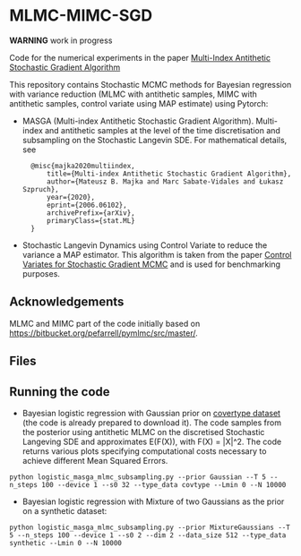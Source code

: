# MLMC-MIMC-SGD

**WARNING** work in progress

Code for the numerical experiments in the paper [Multi-Index Antithetic Stochastic Gradient Algorithm](https://arxiv.org/abs/2006.06102?utm_source=feedburner&utm_medium=feed&utm_campaign=Feed%253A+arxiv%252FQSXk+%2528ExcitingAds%2521+cs+updates+on+arXiv.org%2529)


This repository contains Stochastic MCMC methods for Bayesian regression with variance reduction (MLMC with antithetic samples, MIMC with antithetic samples, control variate using MAP estimate) using Pytorch:
- MASGA (Multi-index Antithetic Stochastic Gradient Algorithm). Multi-index and antithetic samples at the level of the time discretisation and subsampling on the Stochastic Langevin SDE. 
For mathematical details, see

        @misc{majka2020multiindex,
            title={Multi-index Antithetic Stochastic Gradient Algorithm},
            author={Mateusz B. Majka and Marc Sabate-Vidales and Łukasz Szpruch},
            year={2020},
            eprint={2006.06102},
            archivePrefix={arXiv},
            primaryClass={stat.ML}
        }

- Stochastic Langevin Dynamics using Control Variate to reduce the variance a MAP estimator. This algorithm is taken from the paper [Control Variates for Stochastic Gradient MCMC](https://arxiv.org/abs/1706.05439) and is used for benchmarking purposes. 

## Acknowledgements
MLMC and MIMC part of the code initially based on https://bitbucket.org/pefarrell/pymlmc/src/master/.

## Files

## Running the code
- Bayesian logistic regression with Gaussian prior on [covertype dataset](https://archive.ics.uci.edu/ml/datasets/covertype) (the code is already prepared to download it). The code samples from the posterior using antithetic MLMC on the discretised Stochastic Langeving SDE and approximates E(F(X)), with F(X) = |X|^2. The code returns various plots specifying computational costs necessary to achieve different Mean Squared Errors. 
```
python logistic_masga_mlmc_subsampling.py --prior Gaussian --T 5 --n_steps 100 --device 1 --s0 32 --type_data covtype --Lmin 0 --N 10000
```
- Bayesian logistic regression with Mixture of two Gaussians as the prior on a synthetic dataset:
```
python logistic_masga_mlmc_subsampling.py --prior MixtureGaussians --T 5 --n_steps 100 --device 1 --s0 2 --dim 2 --data_size 512 --type_data synthetic --Lmin 0 --N 10000
```


